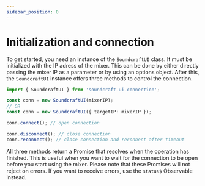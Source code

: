 ```yaml
---
sidebar_position: 0
---
```


# Initialization and connection

To get started, you need an instance of the `SoundcraftUI` class.
It must be initialized with the IP adress of the mixer. This can be done by either directly passing the mixer IP as a parameter or by using an options object.
After this, the `SoundcraftUI` instance offers three methods to control the connection.

```ts
import { SoundcraftUI } from 'soundcraft-ui-connection';

const conn = new SoundcraftUI(mixerIP);
// OR
const conn = new SoundcraftUI({ targetIP: mixerIP });

conn.connect(); // open connection

conn.disconnect(); // close connection
conn.reconnect(); // close connection and reconnect after timeout
```

All three methods return a Promise that resolves when the operation has finished.
This is useful when you want to wait for the connection to be open before you start using the mixer.
Please note that these Promises will not reject on errors.
If you want to receive errors, use the `status$` Observable instead.
